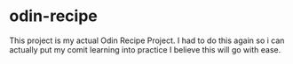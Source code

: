 # odin-recipe
This project is my actual Odin Recipe Project. 
I had to do this again so i can actually put my comit learning into practice
I believe this will go with ease.
